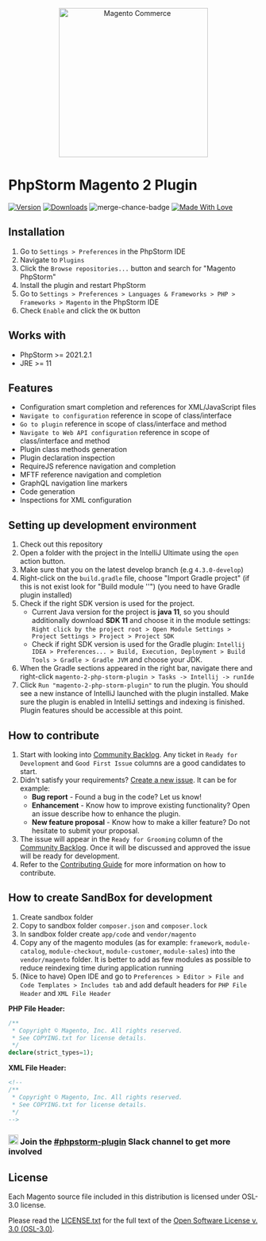 <p align="center">
    <a href="https://magento.com">
        <img src="https://static.magento.com/sites/all/themes/magento/logo.svg" width="300px" alt="Magento Commerce" />
    </a>
</p>

# PhpStorm Magento 2 Plugin

[![Version](http://phpstorm.espend.de/badge/8024/version)](https://plugins.jetbrains.com/plugin/8024)
[![Downloads](http://phpstorm.espend.de/badge/8024/downloads)](https://plugins.jetbrains.com/plugin/8024)
![merge-chance-badge](https://img.shields.io/endpoint?url=https%3A%2F%2Fmerge-chance.info%2Fbadge%3Frepo%3Dmagento/magento2-phpstorm-plugin)
[![Made With Love](https://img.shields.io/badge/Made%20With-Love-orange.svg)](https://magento.com)

## Installation

1. Go to `Settings > Preferences` in the PhpStorm IDE
2. Navigate to `Plugins`
3. Click the `Browse repositories...` button and search for "Magento PhpStorm"
4. Install the plugin and restart PhpStorm
5. Go to `Settings > Preferences > Languages & Frameworks > PHP > Frameworks > Magento` in the PhpStorm IDE
6. Check `Enable` and click the `OK` button

## Works with

* PhpStorm >= 2021.2.1
* JRE >= 11

## Features

* Configuration smart completion and references for XML/JavaScript files
* `Navigate to configuration` reference in scope of class/interface
* `Go to plugin` reference in scope of class/interface and method
* `Navigate to Web API configuration` reference in scope of class/interface and method
* Plugin class methods generation
* Plugin declaration inspection
* RequireJS reference navigation and completion
* MFTF reference navigation and completion
* GraphQL navigation line markers
* Code generation
* Inspections for XML configuration

## Setting up development environment

1. Check out this repository
1. Open a folder with the project in the IntelliJ Ultimate using the `open` action button.
1. Make sure that you on the latest develop branch (e.g `4.3.0-develop`)
1. Right-click on the `build.gradle` file, choose "Import Gradle project" (if this is not exist look for "Build module '<root folder name>'") (you need to have Gradle plugin installed)
1. Check if the right SDK version is used for the project.
   - Current Java version for the project is **java 11**, so you should additionally download **SDK 11** and choose it in the module settings: `Right click by the project root > Open Module Settings > Project Settings > Project > Project SDK`
   - Check if right SDK version is used for the Gradle plugin: `Intellij IDEA > Preferences... > Build, Execution, Deployment > Build Tools > Gradle > Gradle JVM` and choose your JDK.
1. When the Gradle sections appeared in the right bar, navigate there and right-click `magento-2-php-storm-plugin > Tasks -> Intellij -> runIde`
1. Click `Run "magento-2-php-storm-plugin"` to run the plugin. You should see a new instance of IntelliJ launched with the plugin installed. Make sure the plugin is enabled in IntelliJ settings and indexing is finished. Plugin features should be accessible at this point.

## How to contribute
1) Start with looking into [Community Backlog](https://github.com/magento/magento2-phpstorm-plugin/projects/2). Any ticket in `Ready for Development` and `Good First Issue` columns are a good candidates to start.
2) Didn't satisfy your requirements? [Create a new issue](https://github.com/magento/magento2-phpstorm-plugin/issues/new). It can be for example:
   - **Bug report** - Found a bug in the code? Let us know!
   - **Enhancement** - Know how to improve existing functionality? Open an issue describe how to enhance the plugin.
   - **New feature proposal** - Know how to make a killer feature? Do not hesitate to submit your proposal.
3) The issue will appear in the `Ready for Grooming` column of the [Community Backlog](https://github.com/magento/magento2-phpstorm-plugin/projects/2). Once it will be discussed and approved the issue will be ready for development.
4) Refer to the [Contributing Guide](https://github.com/magento/magento2-phpstorm-plugin/blob/2.1.0-develop/.github/CONTRIBUTING.md) for more information on how to contribute.

## How to create SandBox for development
1. Create sandbox folder
2. Copy to sandbox folder `composer.json` and `composer.lock`
3. In sandbox folder create `app/code` and `vendor/magento`
4. Copy any of the magento modules (as for example: `framework`, `module-catalog`, `module-checkout`, `module-customer`, `module-sales`) into the `vendor/magento` folder. It is better to add as few modules as possible to reduce reindexing time during application running
5. (Nice to have) Open IDE and go to `Preferences > Editor > File and Code Templates > Includes tab` and add default headers for `PHP File Header` and `XML File Header`
   
**PHP File Header:**
```php
/**
 * Copyright © Magento, Inc. All rights reserved.
 * See COPYING.txt for license details.
 */
declare(strict_types=1);
```

**XML File Header:**
```xml
<!--
/**
 * Copyright © Magento, Inc. All rights reserved.
 * See COPYING.txt for license details.
 */
-->
```

### <img src="https://upload.wikimedia.org/wikipedia/commons/7/76/Slack_Icon.png" width="20"> Join the [#phpstorm-plugin](https://magentocommeng.slack.com/archives/C010C2LUCEA) Slack channel to get more involved

## License

Each Magento source file included in this distribution is licensed under OSL-3.0 license.

Please read the [LICENSE.txt](https://github.com/magento/magento2-phpstorm-plugin/blob/master/LICENSE.txt) for the full text of the [Open Software License v. 3.0 (OSL-3.0)](http://opensource.org/licenses/osl-3.0.php).
